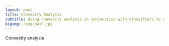 ```yaml
---
layout: post
title: Convexity Analysis
subtitle: Using convexity analysis in conjunction with classifiers to differentiate gestures
bigimg: /img/path.jpg
---
```


Convexity analysis
